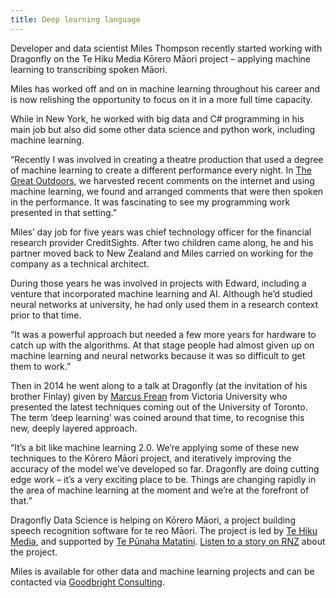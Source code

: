 ```yaml
---
title: Deep learning language
---
```

Developer and data scientist Miles Thompson recently started working with
Dragonfly on the Te Hiku Media Kōrero Māori project – applying machine learning to
transcribing spoken Māori.

<!--more-->

Miles has worked off and on in machine learning throughout his career and is now
relishing the opportunity to focus on it in a more full time capacity.

While in New York, he worked with big data and C# programming in his main job
but also did some other data science and python work, including machine
learning.

“Recently I was involved in creating a theatre production that used a degree of
machine learning to create a different performance every night. In [The Great
Outdoors](http://goodbright.nz/assets/pdf/exploring_art_entropy.pdf), we
harvested recent comments on the internet and using machine learning, we found
and arranged comments that were then spoken in the performance. It was
fascinating to see my programming work presented in that setting.”

Miles’ day job for five years was chief technology officer for the financial
research provider CreditSights. After two children came along, he and his
partner moved back to New Zealand and Miles carried on working for the company
as a technical architect.

During those years he was involved in projects with Edward, including a venture
that incorporated machine learning and AI. Although he’d studied neural networks
at university, he had only used them in a research context prior to that time. 

“It was a powerful approach but needed a few more years for hardware to catch up
with the algorithms. At that stage people had almost given up on machine
learning and neural networks because it was so difficult to get them to work.”

Then in 2014 he went along to a talk at Dragonfly (at the invitation of his
brother Finlay) given by [Marcus
Frean](https://ecs.victoria.ac.nz/Main/MarcusFrean) from Victoria University who
presented the latest techniques coming out of the University of Toronto. The
term ‘deep learning’ was coined around that time, to recognise this new, deeply
layered approach.

“It’s a bit like machine learning 2.0. We’re applying some of these new
techniques to the Kōrero Māori project, and iteratively improving the accuracy
of the model we’ve developed so far. Dragonfly are doing cutting edge work –
it’s a very exciting place to be. Things are changing rapidly in the area of
machine learning at the moment and we’re at the forefront of that.”

Dragonfly Data Science is helping on Kōrero Māori, a project building speech
recognition software for te reo Māori. The project is led by [Te Hiku Media](https://tehiku.nz/),
and supported by [Te Pūnaha Matatini](http://www.tepunahamatatini.ac.nz/). [Listen to a story
on RNZ](https://www.radionz.co.nz/news/te-manu-korihi/352075/siri-kei-te-pehea-te-ahua-o-te-rangi)
about the project.

Miles is available for other data and machine learning projects and can be
contacted via [Goodbright Consulting](http://goodbright.nz/).

